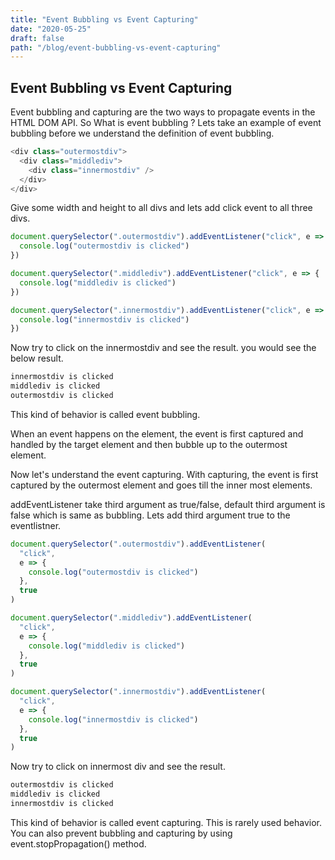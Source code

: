 ```yaml
---
title: "Event Bubbling vs Event Capturing"
date: "2020-05-25"
draft: false
path: "/blog/event-bubbling-vs-event-capturing"
---
```


## Event Bubbling vs Event Capturing

Event bubbling and capturing are the two ways to propagate events in the HTML DOM API.
So What is event bubbling ? Lets take an example of event bubbling before we understand the definition of event bubbling.

```js
<div class="outermostdiv">
  <div class="middlediv">
    <div class="innermostdiv" />
  </div>
</div>
```

Give some width and height to all divs and lets add click event to all three divs.

```js
document.querySelector(".outermostdiv").addEventListener("click", e => {
  console.log("outermostdiv is clicked")
})

document.querySelector(".middlediv").addEventListener("click", e => {
  console.log("middlediv is clicked")
})

document.querySelector(".innermostdiv").addEventListener("click", e => {
  console.log("innermostdiv is clicked")
})
```

Now try to click on the innermostdiv and see the result.
you would see the below result.

```js
innermostdiv is clicked
middlediv is clicked
outermostdiv is clicked
```

This kind of behavior is called event bubbling.

When an event happens on the element, the event is first captured and handled by the target element and then bubble up to the outermost element.

Now let's understand the event capturing.
With capturing, the event is first captured by the outermost element and goes till the inner most elements.

addEventListener take third argument as true/false,
default third argument is false which is same as bubbling.
Lets add third argument true to the eventlistner.

```js
document.querySelector(".outermostdiv").addEventListener(
  "click",
  e => {
    console.log("outermostdiv is clicked")
  },
  true
)

document.querySelector(".middlediv").addEventListener(
  "click",
  e => {
    console.log("middlediv is clicked")
  },
  true
)

document.querySelector(".innermostdiv").addEventListener(
  "click",
  e => {
    console.log("innermostdiv is clicked")
  },
  true
)
```

Now try to click on innermost div and see the result.

```js
outermostdiv is clicked
middlediv is clicked
innermostdiv is clicked
```

This kind of behavior is called event capturing. This is rarely used behavior.
You can also prevent bubbling and capturing by using event.stopPropagation() method.
